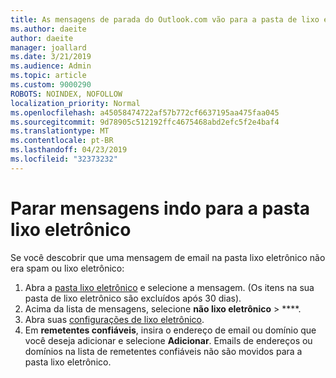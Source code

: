 ```yaml
---
title: As mensagens de parada do Outlook.com vão para a pasta de lixo eletrônico
ms.author: daeite
author: daeite
manager: joallard
ms.date: 3/21/2019
ms.audience: Admin
ms.topic: article
ms.custom: 9000290
ROBOTS: NOINDEX, NOFOLLOW
localization_priority: Normal
ms.openlocfilehash: a45058474722af57b772cf6637195aa475faa045
ms.sourcegitcommit: 9d78905c512192ffc4675468abd2efc5f2e4baf4
ms.translationtype: MT
ms.contentlocale: pt-BR
ms.lasthandoff: 04/23/2019
ms.locfileid: "32373232"
---
```

# <a name="stop-messages-going-to-your-junk-email-folder"></a>Parar mensagens indo para a pasta lixo eletrônico

Se você descobrir que uma mensagem de email na pasta lixo eletrônico não era spam ou lixo eletrônico:

1. Abra a [pasta lixo eletrônico](https://outlook.live.com/mail/junkemail) e selecione a mensagem. (Os itens na sua pasta de lixo eletrônico são excluídos após 30 dias).
1. Acima da lista de mensagens, selecione **não lixo eletrônico** > ****.
1. Abra suas [configurações de lixo eletrônico](https://go.microsoft.com/fwlink/?linkid=2035804).
1. Em **remetentes confiáveis**, insira o endereço de email ou domínio que você deseja adicionar e selecione **Adicionar**. Emails de endereços ou domínios na lista de remetentes confiáveis não são movidos para a pasta lixo eletrônico.
